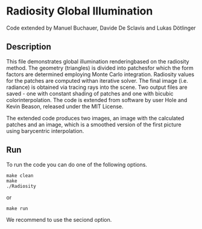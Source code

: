 # Radiosity Global Illumination

Code extended by Manuel Buchauer, Davide De Sclavis and Lukas Dötlinger 

## Description
This file demonstrates global illumination renderingbased on the radiosity method. The geometry (triangles) is divided into patchesfor which the form factors are determined employing Monte Carlo integration. Radiosity values for the patches are computed withan iterative solver. The final image (i.e. radiance) is obtained via tracing rays into the scene. Two output files are saved - one with constant shading of patches and one with bicubic colorinterpolation. The code is extended from software by user Hole and Kevin Beason, released under the MIT License.

The extended code produces two images, an image with the calculated patches and an image, which is a smoothed version of the first picture using barycentric interpolation.

## Run

To run the code you can do one of the following options.
``` shell 
make clean
make
./Radiosity
```
or
``` shell 
make run
```
We recommend to use the seciond option.
